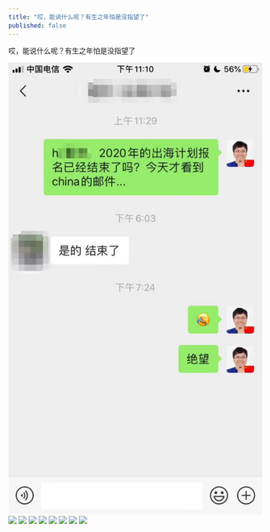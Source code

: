 ```yaml
---
title: "哎，能说什么呢？有生之年怕是没指望了"
published: false
---
```

哎，能说什么呢？有生之年怕是没指望了

![](./1.jpg)
![](./2.jpg)
![](./3.jpg)
![](./4.jpg)
![](./5.jpg)
![](./6.jpg)
![](./7.jpg)
![](./8.jpg)
![](./9.jpg)
